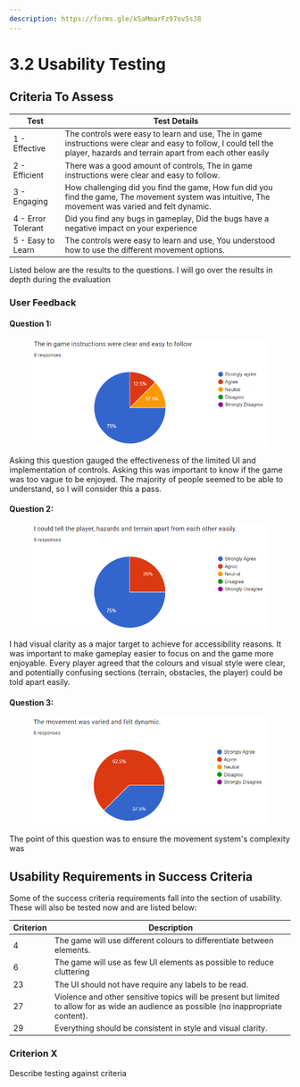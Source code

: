 ```yaml
---
description: https://forms.gle/kSaMmarFz97ov5sJ8
---
```


# 3.2 Usability Testing

## Criteria To Assess

| Test               | Test Details                                                                                                                                                               |
| ------------------ | -------------------------------------------------------------------------------------------------------------------------------------------------------------------------- |
| 1 - Effective      | The controls were easy to learn and use, The in game instructions were clear and easy to follow, I could tell the player, hazards and terrain apart from each other easily |
| 2 - Efficient      | There was a good amount of controls, The in game instructions were clear and easy to follow.                                                                               |
| 3 - Engaging       | How challenging did you find the game, How fun did you find the game, The movement system was intuitive, The movement was varied and felt dynamic.                         |
| 4 - Error Tolerant | Did you find any bugs in gameplay, Did the bugs have a negative impact on your experience                                                                                  |
| 5 - Easy to Learn  | The controls were easy to learn and use, You understood how to use the different movement options.                                                                         |

Listed below are the results to the questions. I will go over the results in depth during the evaluation

### User Feedback

#### Question 1:

<figure><img src="../.gitbook/assets/image (2).png" alt=""><figcaption></figcaption></figure>

Asking this question gauged the effectiveness of the limited UI and implementation of controls. Asking this was important to know if the game was too vague to be enjoyed. The majority of people seemed to be able to understand, so I will consider this a pass.

#### Question 2:

<figure><img src="../.gitbook/assets/image (4).png" alt=""><figcaption></figcaption></figure>

I had visual clarity as a major target to achieve for accessibility reasons. It was important to make gameplay easier to focus on and the game more enjoyable. Every player agreed that the colours and visual style were clear, and potentially confusing sections (terrain, obstacles, the player) could be told apart easily.

#### Question 3:

<figure><img src="../.gitbook/assets/image (3).png" alt=""><figcaption></figcaption></figure>

The point of this question was to ensure the movement system's complexity was&#x20;

## Usability Requirements in Success Criteria

Some of the success criteria requirements fall into the section of usability. These will also be tested now and are listed below:

| Criterion | Description                                                                                                                              |
| --------- | ---------------------------------------------------------------------------------------------------------------------------------------- |
| 4         | The game will use different colours to differentiate between elements.                                                                   |
| 6         | The game will use as few UI elements as possible to reduce cluttering                                                                    |
| 23        | The UI should not have require any labels to be read.                                                                                    |
| 27        | Violence and other sensitive topics will be present but limited to allow for as wide an audience as possible (no inappropriate content). |
| 29        | Everything should be consistent in style and visual clarity.                                                                             |

### Criterion X

Describe testing against criteria
